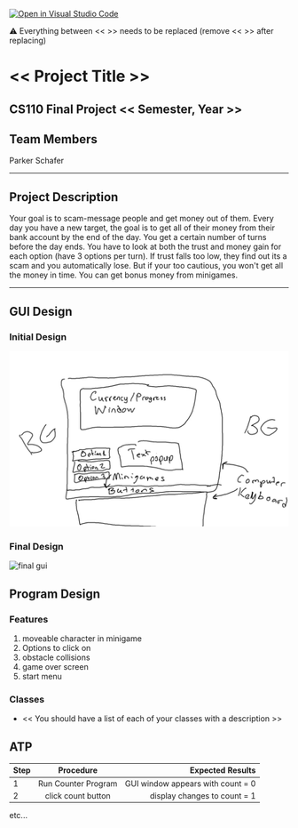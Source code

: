 [![Open in Visual Studio Code](https://classroom.github.com/assets/open-in-vscode-718a45dd9cf7e7f842a935f5ebbe5719a5e09af4491e668f4dbf3b35d5cca122.svg)](https://classroom.github.com/online_ide?assignment_repo_id=14587785&assignment_repo_type=AssignmentRepo)

:warning: Everything between << >> needs to be replaced (remove << >> after replacing)

# << Project Title >>
## CS110 Final Project  << Semester, Year >>

## Team Members

Parker Schafer

***

## Project Description

Your goal is to scam-message people and get money out of them. Every day you have a new target, the goal is to get all of their money from their bank account by the end of the day. You get a certain number of turns before the day ends. You have to look at both the trust and money gain for each option (have 3 options per turn). If trust falls too low, they find out its a scam and you automatically lose. But if your too cautious, you won't get all the money in time. You can get bonus money from minigames.

***    

## GUI Design

### Initial Design

![initial gui](assets/gui.jpg)

### Final Design

![final gui](assets/finalgui.jpg)

## Program Design

### Features

1. moveable character in minigame
2. Options to click on
3. obstacle collisions  
4. game over screen
5. start menu

### Classes

- << You should have a list of each of your classes with a description >>

## ATP

| Step                 |Procedure             |Expected Results                   |
|----------------------|:--------------------:|----------------------------------:|
|  1                   | Run Counter Program  |GUI window appears with count = 0  |
|  2                   | click count button   | display changes to count = 1      |
etc...

